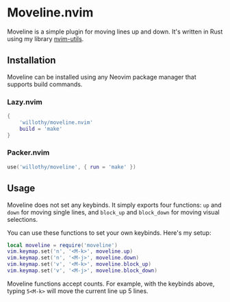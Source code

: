 # Moveline.nvim

Moveline is a simple plugin for moving lines up and down. It's written in Rust using my library [nvim-utils](https://github.com/willothy/nvim-utils).

## Installation

Moveline can be installed using any Neovim package manager that supports build commands.

### Lazy.nvim

```lua
{
    'willothy/moveline.nvim'
    build = 'make'
}
```

### Packer.nvim

```lua
use('willothy/moveline', { run = 'make' })
```

## Usage

Moveline does not set any keybinds. It simply exports four functions: `up` and `down` for moving single lines, and `block_up` and `block_down` for moving visual selections.

You can use these functions to set your own keybinds. Here's my setup:

```lua
local moveline = require('moveline')
vim.keymap.set('n', '<M-k>', moveline.up)
vim.keymap.set('n', '<M-j>', moveline.down)
vim.keymap.set('v', '<M-k>', moveline.block_up)
vim.keymap.set('v', '<M-j>', moveline.block_down)
```

Moveline functions accept counts. For example, with the keybinds above, typing `5<M-k>` will move 
the current line up 5 lines.
